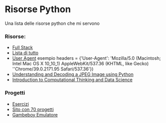 # Risorse Python

Una lista delle risorse python che mi servono

### Risorse:
- [Full Stack](https://www.fullstackpython.com/)
- [Lista di tutto](https://awesome-python.com/)
- [User Agent](http://www.useragentstring.com/pages/useragentstring.php?name=Chrome)
  esempio headers = {'User-Agent': 'Mozilla/5.0 (Macintosh; Intel Mac OS X 10_10_1) AppleWebKit/537.36 (KHTML, like
  Gecko) ''Chrome/39.0.2171.95 Safari/537.36'})
- [Understanding and Decoding a JPEG Image using Python](https://yasoob.me/posts/understanding-and-writing-jpeg-decoder-in-python/)
- [Introduction to Computational Thinking and Data Science](https://ocw.mit.edu/courses/electrical-engineering-and-computer-science/6-0002-introduction-to-computational-thinking-and-data-science-fall-2016/)

### Progetti
- [Esercizi](https://rosettacode.org/wiki/Category:Python)
- [Sito con 70 progetti](https://www.theinsaneapp.com/2021/06/list-of-python-projects-with-source-code-and-tutorials.html)
- [Gambeboy Emulatore](https://github.com/Baekalfen/PyBoy)



